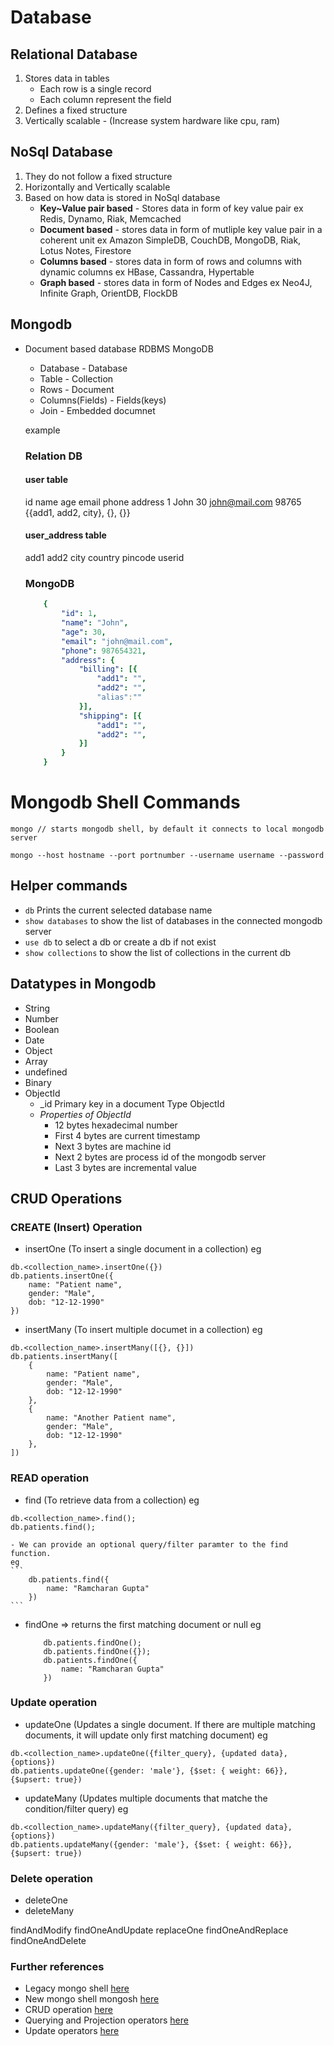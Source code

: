 # Database
## Relational Database
1. Stores data in tables
    - Each row is a single record
    - Each column represent the field
2. Defines a fixed structure
3. Vertically scalable - (Increase system hardware like cpu, ram)

## NoSql Database
1. They do not follow a fixed structure
2. Horizontally and Vertically scalable
3. Based on how data is stored in NoSql database
    - **Key~Value pair based** - Stores data in form of key value pair
        ex Redis, Dynamo, Riak, Memcached
    - **Document based** - stores data in form of mutliple key value pair in a coherent unit
        ex Amazon SimpleDB, CouchDB, MongoDB, Riak, Lotus Notes, Firestore
    - **Columns based** - stores data in form of rows and columns with dynamic columns
        ex HBase, Cassandra, Hypertable
    - **Graph based** - stores data in form of Nodes and Edges
        ex Neo4J, Infinite Graph, OrientDB, FlockDB

## Mongodb
- Document based database
    RDBMS                   MongoDB
    - Database              - Database
    - Table                 - Collection
    - Rows                  - Document
    - Columns(Fields)       - Fields(keys)
    - Join                  - Embedded documnet

    example
    ### Relation DB
    #### user table
    id     name        age         email           phone        address
    1      John        30          john@mail.com   98765        {{add1, add2, city}, {}, {}}

    #### user_address table
    add1    add2    city    country     pincode     userid

    ### MongoDB
    ```yaml
        {
            "id": 1,
            "name": "John",
            "age": 30,
            "email": "john@mail.com",
            "phone": 987654321,
            "address": {
                "billing": [{
                    "add1": "",
                    "add2": "",
                    "alias":""
                }],
                "shipping": [{
                    "add1": "",
                    "add2": "",
                }]
            }
        }
    ```

# Mongodb Shell Commands
```terminal
mongo // starts mongodb shell, by default it connects to local mongodb server

mongo --host hostname --port portnumber --username username --password
```

## Helper commands
- `db` Prints the current selected database name
- `show databases` to show the list of databases in the connected mongodb server
- `use db` to select a db or create a db if not exist
- `show collections` to show the list of collections in the current db

## Datatypes in Mongodb
- String
- Number
- Boolean
- Date
- Object
- Array
- undefined
- Binary
- ObjectId
    - _id Primary key in a document Type ObjectId
    - *Properties of ObjectId*
        - 12 bytes hexadecimal number
        - First 4 bytes are current timestamp
        - Next 3 bytes are machine id
        - Next 2 bytes are process id of the mongodb server
        - Last 3 bytes are incremental value

## CRUD Operations
### CREATE (Insert) Operation
- insertOne (To insert a single document in a collection)
eg 
```
db.<collection_name>.insertOne({})
db.patients.insertOne({
    name: "Patient name",
    gender: "Male",
    dob: "12-12-1990"
})
```
- insertMany (To insert multiple documet in a collection)
eg
```
db.<collection_name>.insertMany([{}, {}])
db.patients.insertMany([
    {
        name: "Patient name",
        gender: "Male",
        dob: "12-12-1990"
    },
    {
        name: "Another Patient name",
        gender: "Male",
        dob: "12-12-1990"
    },
])
```

### READ operation
- find (To retrieve data from a collection)
eg
```
db.<collection_name>.find();
db.patients.find();
```

    - We can provide an optional query/filter paramter to the find function.
    eg
    ```
        db.patients.find({
            name: "Ramcharan Gupta"
        })
    ```
- findOne => returns the first matching document or null
    eg
    ```
        db.patients.findOne();
        db.patients.findOne({});
        db.patients.findOne({
            name: "Ramcharan Gupta"
        })
    ```

### Update operation
- updateOne (Updates a single document. If there are multiple matching documents, it will update only first matching document)
eg
```
db.<collection_name>.updateOne({filter_query}, {updated data}, {options})
db.patients.updateOne({gender: 'male'}, {$set: { weight: 66}}, {$upsert: true})
```
- updateMany (Updates multiple documents that matche the condition/filter query)
eg
```
db.<collection_name>.updateMany({filter_query}, {updated data}, {options})
db.patients.updateMany({gender: 'male'}, {$set: { weight: 66}}, {$upsert: true})
```

### Delete operation
- deleteOne
- deleteMany

findAndModify
findOneAndUpdate
replaceOne
findOneAndReplace
findOneAndDelete

### Further references
- Legacy mongo shell [here](https://docs.mongodb.com/manual/reference/program/mongo/)
- New mongo shell mongosh [here](https://docs.mongodb.com/mongodb-shell/)
- CRUD operation [here](https://docs.mongodb.com/manual/crud/)
- Querying and Projection operators [here](https://docs.mongodb.com/manual/reference/operator/query/)
- Update operators [here](https://docs.mongodb.com/manual/reference/operator/update/)
